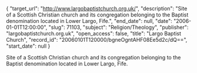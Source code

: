 {
  "target_url": "http://www.largobaptistchurch.org.uk/", 
  "description": "Site of a Scottish Christian church and its congregation belonging to the Baptist denomination located in Lower Largo, Fife.", 
  "end_date": null, 
  "date": "2006-01-01T12:00:00", 
  "slug": 71103, 
  "subject": "Religion/Theology", 
  "publisher": "largobaptistchurch.org.uk", 
  "open_access": false, 
  "title": "Largo Baptist Church", 
  "record_id": "20060101T120000/bgneOgntAHF08Ee5d2c/dQ==", 
  "start_date": null
}

Site of a Scottish Christian church and its congregation belonging to the Baptist denomination located in Lower Largo, Fife.